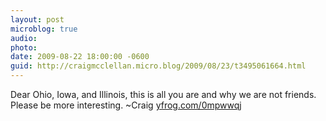 ```yaml
---
layout: post
microblog: true
audio: 
photo: 
date: 2009-08-22 18:00:00 -0600
guid: http://craigmcclellan.micro.blog/2009/08/23/t3495061664.html
---
```

Dear Ohio, Iowa, and Illinois, this is all you are and why we are not friends. Please be more interesting. ~Craig [yfrog.com/0mpwwqj](http://yfrog.com/0mpwwqj)
